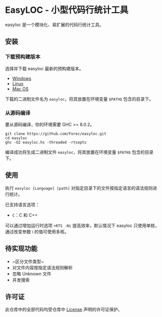 # EasyLOC - 小型代码行统计工具

easyloc 是一个模块化、易扩展的代码行统计工具。

## 安装
### 下载预构建版本
选择并下载 easyloc 最新的预构建版本。
* [Windows](#)
* [Linux](#)
* [Mac OS](#)

下载的二进制文件名为 `easyloc`，将其放置在环境变量 `$PATH$` 包含的目录下。 

### 从源码编译
要从源码编译，你的环境需要 GHC >= 8.0.2。
```shell
git clone https://github.com/Forec/easyloc.git
cd easyloc
ghc -O2 easyloc.hs -threaded -rtsopts
```
编译成功将生成二进制文件 `easyloc`，将其放置在环境变量 `$PATH$` 包含的目录下。 

## 使用
执行 `easyloc [Language] [path]` 对指定目录下的文件按指定语言的语法规则进行统计。

已支持语言选项：
* `C`：C 和 C++

可以通过增加运行时选项 `+RTS -Ni` 提高效率，默认情况下 easyloc 只使用单核，通过改变参数 i 的值可使用多核。

## 待实现功能
* ~区分文件类型~
* 对文件内容按指定语法规则解析
* 忽略 Unknown 文件
* 并发搜索

## 许可证
此仓库中的全部代码均受仓库中 [License](https://github.com/Forec/easyloc/blob/master/LICENSE) 声明的许可证保护。


